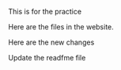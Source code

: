 This is for the practice

Here are the files in the website.

Here are the new changes

Update the readfme file